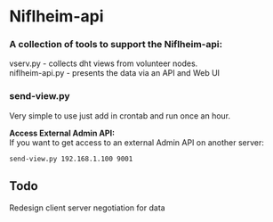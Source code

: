 # Niflheim-api

### A collection of tools to support the Niflheim-api:
vserv.py - collects dht views from volunteer nodes.  
niflheim-api.py - presents the data via an API and Web UI  

### send-view.py

Very simple to use just add in crontab and run once an hour.  

__Access External Admin API:__  
If you want to get access to an external Admin API on another server:  

    send-view.py 192.168.1.100 9001  


## Todo

Redesign client server negotiation for data   
